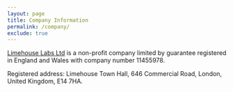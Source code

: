 ```yaml
---
layout: page
title: Company Information
permalink: /company/
exclude: true
---
```


[Limehouse Labs Ltd](https://beta.companieshouse.gov.uk/company/11455978) is a non-profit company limited by guarantee registered in England and Wales with company number 11455978.

Registered address: Limehouse Town Hall, 646 Commercial Road, London, United Kingdom, E14 7HA.
